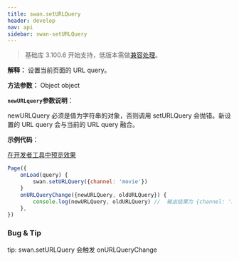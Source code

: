 ```yaml
---
title: swan.setURLQuery
header: develop
nav: api
sidebar: swan-setURLQuery
---
```


 

> 基础库 3.100.6 开始支持，低版本需做[兼容处理](/develop/swan/compatibility/)。

**解释：** 设置当前页面的 URL query。
<!-- 如果调用 swan.setURLQuery 导致 URL query 更新，则会同步地调用当前页面的 onURLQueryChange，并引起带有 url-query-name 属性的 [tabs](/develop/component/nav/#tabs/) 组件更新视图。 -->

**方法参数：** Object object

**`newURLquery`参数说明**：

newURLQuery 必须是值为字符串的对象，否则调用 setURLQuery 会抛错。新设置的 URL query 会与当前的 URL query 融合。

**示例代码**：

 
<a href="swanide://fragment/835e5afa8fb84a7df7f9701e017abf401572856557433" title="在开发者工具中预览效果" target="_self">在开发者工具中预览效果</a>

```js
Page({
    onLoad(query) {
        swan.setURLQuery({channel: 'movie'})
    }
    onURLQueryChange({newURLQuery, oldURLQuery}) {
        console.log(newURLQuery, oldURLQuery) //  输出结果为 {channel: 'movie'} {}
    },
})
```

### Bug & Tip

tip: swan.setURLQuery 会触发 onURLQueryChange
